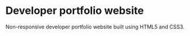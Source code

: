 # Developer portfolio website
Non-responsive developer portfolio website built using HTML5 and CSS3.
